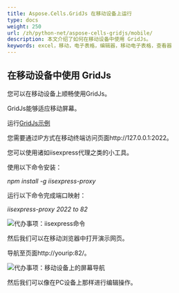 ```yaml
---
title: Aspose.Cells.GridJs 在移动设备上运行
type: docs
weight: 250
url: /zh/python-net/aspose-cells-gridjs/mobile/
description: 本文介绍了如何在移动设备中使用 GridJs。
keywords: excel，移动，电子表格，编辑器，移动电子表格，查看器
---
```


## 在移动设备中使用 GridJs

您可以在移动设备上顺畅使用GridJs。 

GridJs能够适应移动屏幕。

运行[GridJs示例](https://github.com/aspose-cells/Aspose.Cells-for-Python-via-.NET/tree/main/Examples_GridJs_Python_Net "GridJs示例")

您需要通过IP方式在移动终端访问页面http://127.0.0.1:2022。 

您可以使用诸如iisexpress代理之类的小工具。

使用以下命令安装：

*npm install -g iisexpress-proxy*

运行以下命令完成端口映射：

*iisexpress-proxy 2022 to 82*

![代办事项：iisexpress命令](iisproxy_port_map.png)

然后我们可以在移动浏览器中打开演示网页。

导航至页面http://yourip:82/。

![代办事项：移动设备上的屏幕导航](gridjs_edit_on_mobile.png)

然后我们可以像在PC设备上那样进行编辑操作。
